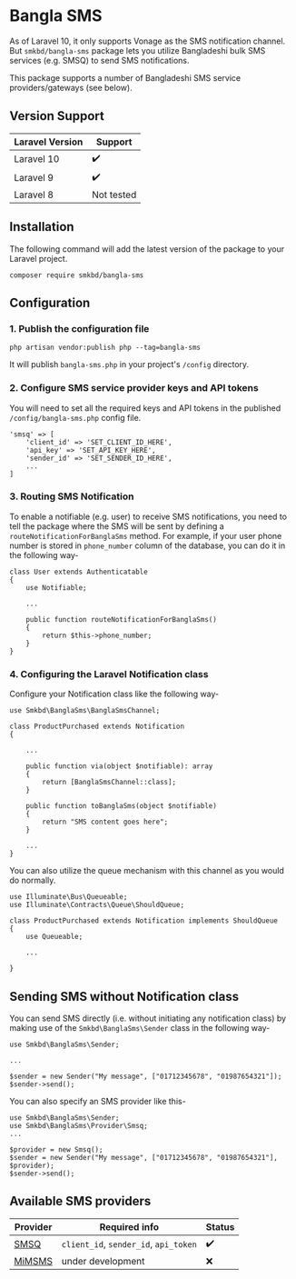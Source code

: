 # Bangla SMS
As of Laravel 10, it only supports Vonage as the SMS notification channel. But `smkbd/bangla-sms` package lets you utilize Bangladeshi bulk SMS services (e.g. SMSQ) to send SMS notifications.

This package supports a number of Bangladeshi SMS service providers/gateways (see below).

## Version Support
| Laravel Version | Support    |
|-----------------|------------| 
| Laravel 10      | ✔️         |
| Laravel 9       | ✔️          |
| Laravel 8       | Not tested |


## Installation
The following command will add the latest version of the package to your Laravel project.

    composer require smkbd/bangla-sms

## Configuration
### 1. Publish the configuration file

    php artisan vendor:publish php --tag=bangla-sms

It will publish `bangla-sms.php` in your project's `/config` directory.


### 2. Configure SMS service provider keys and API tokens
You will need to set all the required keys and API tokens in the 
published `/config/bangla-sms.php` config file. 

    'smsq' => [
        'client_id' => 'SET_CLIENT_ID_HERE',
        'api_key' => 'SET_API_KEY_HERE',
        'sender_id' => 'SET_SENDER_ID_HERE',
        ...
    ]

### 3. Routing SMS Notification
To enable a notifiable (e.g. user) to receive SMS notifications, you need to tell the package
where the SMS will be sent by defining a `routeNotificationForBanglaSms` method. For example, 
if your user phone number is stored in `phone_number` column of the database, you can 
do it in the following way-


    class User extends Authenticatable
    {
        use Notifiable;

        ...

        public function routeNotificationForBanglaSms()
        {
            return $this->phone_number;
        }
    }

### 4. Configuring the Laravel Notification class
Configure your Notification class like the following way-

    use Smkbd\BanglaSms\BanglaSmsChannel;

    class ProductPurchased extends Notification
    {
    
        ...

        public function via(object $notifiable): array
        {
            return [BanglaSmsChannel::class];
        }

        public function toBanglaSms(object $notifiable)
        {
            return "SMS content goes here";
        }

        ...
    }

You can also utilize the queue mechanism with this channel as you would do normally.

    use Illuminate\Bus\Queueable;
    use Illuminate\Contracts\Queue\ShouldQueue;

    class ProductPurchased extends Notification implements ShouldQueue
    {
        use Queueable;
        
        ...
        
    }

## Sending SMS without Notification class
You can send SMS directly (i.e. without initiating any notification class) by 
making use of the `Smkbd\BanglaSms\Sender` class in the following way-

    use Smkbd\BanglaSms\Sender;

    ...
    
    $sender = new Sender("My message", ["01712345678", "01987654321"]);
    $sender->send();

You can also specify an SMS provider like this-

    use Smkbd\BanglaSms\Sender;
    use Smkbd\BanglaSms\Provider\Smsq;
    ...
    
    $provider = new Smsq();
    $sender = new Sender("My message", ["01712345678", "01987654321"], $provider);
    $sender->send();

## Available SMS providers
| Provider                     | Required info | Status |
|------------------------------|---------------|--------|
| [SMSQ](https://smsq.com.bd/) | `client_id`, `sender_id`, `api_token` | ✔️ |
| [MiMSMS](https://www.mimsms.com/) | under development | ❌ |
